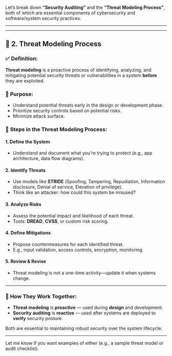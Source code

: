 Let’s break down **“Security Auditing”** and the **“Threat Modeling Process”**, both of which are essential components of cybersecurity and software/system security practices.

---



---

## 🧠 **2. Threat Modeling Process**

### ✅ **Definition:**

**Threat modeling** is a proactive process of identifying, analyzing, and mitigating potential security threats or vulnerabilities in a system **before** they are exploited.

### 🎯 **Purpose:**

* Understand potential threats early in the design or development phase.
* Prioritize security controls based on potential risks.
* Minimize attack surface.

### 🔄 **Steps in the Threat Modeling Process:**

#### 1. **Define the System**

* Understand and document what you're trying to protect (e.g., app architecture, data flow diagrams).

#### 2. **Identify Threats**

* Use models like **STRIDE** (Spoofing, Tampering, Repudiation, Information disclosure, Denial of service, Elevation of privilege).
* Think like an attacker: how could this system be misused?

#### 3. **Analyze Risks**

* Assess the potential impact and likelihood of each threat.
* Tools: **DREAD**, **CVSS**, or custom risk scoring.

#### 4. **Define Mitigations**

* Propose countermeasures for each identified threat.
* E.g., input validation, access controls, encryption, monitoring.

#### 5. **Review & Revise**

* Threat modeling is not a one-time activity—update it when systems change.

---

### 🔁 **How They Work Together:**

* **Threat modeling** is **proactive** — used during **design** and development.
* **Security auditing** is **reactive** — used after systems are deployed to **verify** security posture.

Both are essential to maintaining robust security over the system lifecycle.

---

Let me know if you want examples of either (e.g., a sample threat model or audit checklist).
